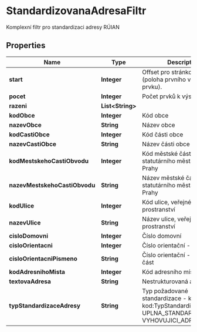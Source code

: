 

# StandardizovanaAdresaFiltr

Komplexní filtr pro standardizaci adresy RÚIAN 

## Properties

| Name | Type | Description | Notes |
|------------ | ------------- | ------------- | -------------|
|**start** | **Integer** | Offset pro stránkování (poloha prvního vráceného prvku). |  [optional] |
|**pocet** | **Integer** | Počet prvků k výstupu. |  [optional] |
|**razeni** | **List&lt;String&gt;** |  |  [optional] |
|**kodObce** | **Integer** | Kód obce |  [optional] |
|**nazevObce** | **String** | Název obce |  [optional] |
|**kodCastiObce** | **Integer** | Kód části obce |  [optional] |
|**nazevCastiObce** | **String** | Název části obce |  [optional] |
|**kodMestskehoCastiObvodu** | **Integer** | Kód městské části statutárního města nebo Prahy  |  [optional] |
|**nazevMestskehoCastiObvodu** | **String** | Název městské části statutárního města nebo Prahy |  [optional] |
|**kodUlice** | **Integer** | Kód ulice, veřejného prostranství  |  [optional] |
|**nazevUlice** | **String** | Název ulice, veřejného prostranství  |  [optional] |
|**cisloDomovni** | **Integer** | Číslo domovní |  [optional] |
|**cisloOrientacni** | **Integer** | Číslo orientační - číselná část |  [optional] |
|**cisloOrientacniPismeno** | **String** | Číslo orientační - písmenná část |  [optional] |
|**kodAdresnihoMista** | **Integer** | Kód adresního místa |  [optional] |
|**textovaAdresa** | **String** | Nestrukturovaná adresa |  [optional] |
|**typStandardizaceAdresy** | **String** | Typ požadované standardizace - kód (číselník kod:TypStandardizaceAdresy) UPLNA_STANDARDIZACE, VYHOVUJICI_ADRESY |  [optional] |



